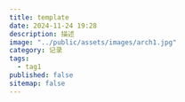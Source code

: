 ```yaml
---
title: template
date: 2024-11-24 19:28
description: 描述
image: "../public/assets/images/arch1.jpg"
category: 记录
tags:
  - tag1
published: false
sitemap: false
---
```

